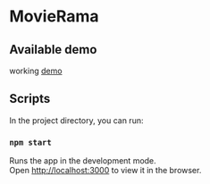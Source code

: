 # MovieRama

## Available demo
working [demo](https://petroskontakis.github.io/movie-rama/)


## Scripts

In the project directory, you can run:

### `npm start`

Runs the app in the development mode.<br>
Open [http://localhost:3000](http://localhost:3000) to view it in the browser.

